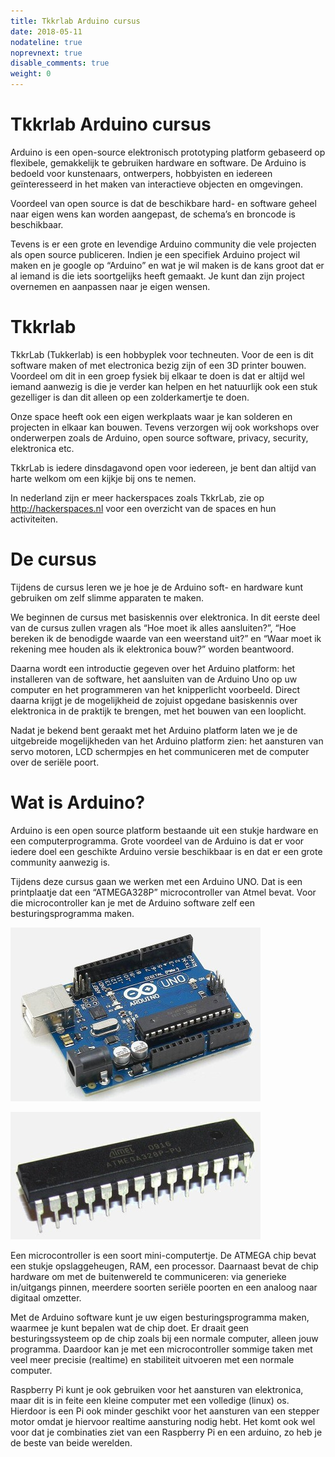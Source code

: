 ```yaml
---
title: Tkkrlab Arduino cursus
date: 2018-05-11
nodateline: true
noprevnext: true
disable_comments: true
weight: 0
---
```


# Tkkrlab Arduino cursus

Arduino is een open-source elektronisch prototyping platform gebaseerd op flexibele, gemakkelijk te gebruiken hardware en software. De Arduino is bedoeld voor kunstenaars, ontwerpers, hobbyisten en iedereen geïnteresseerd in het maken van interactieve objecten en omgevingen.

Voordeel van open source is dat de beschikbare hard- en software geheel naar eigen wens kan worden aangepast, de schema’s en broncode is beschikbaar. 

Tevens is er een grote en levendige Arduino community die vele projecten als open source publiceren. Indien je een specifiek Arduino project wil maken en je google op “Arduino” en wat je wil maken is de kans groot dat er al iemand is die iets soortgelijks heeft gemaakt. Je kunt dan zijn project overnemen en aanpassen naar je eigen wensen.

# Tkkrlab
TkkrLab (Tukkerlab) is een hobbyplek voor techneuten. Voor de een is dit software maken of met electronica bezig zijn of een 3D printer bouwen. Voordeel om dit in een groep fysiek bij elkaar te doen is dat er altijd wel iemand aanwezig is die je verder kan helpen en het natuurlijk ook een stuk gezelliger is dan dit alleen op een zolderkamertje te doen.

Onze space heeft ook een eigen werkplaats waar je kan solderen en projecten in elkaar kan bouwen. Tevens verzorgen wij ook workshops over onderwerpen zoals de Arduino, open source software, privacy, security, elektronica etc.

TkkrLab is iedere dinsdagavond open voor iedereen, je bent dan altijd van harte welkom om een kijkje bij ons te nemen.

In nederland zijn er meer hackerspaces zoals TkkrLab, zie op http://hackerspaces.nl voor een overzicht van de spaces en hun activiteiten.

# De cursus
Tijdens de cursus leren we je hoe je de Arduino soft- en hardware kunt gebruiken om zelf slimme apparaten te maken.

We beginnen de cursus met basiskennis over elektronica. In dit eerste deel van de cursus zullen vragen als “Hoe moet ik alles aansluiten?”, “Hoe bereken ik de benodigde waarde van een weerstand uit?” en “Waar moet ik rekening mee houden als ik elektronica bouw?” worden beantwoord.

Daarna wordt een introductie gegeven over het Arduino platform: het installeren van de software, het aansluiten van de Arduino Uno op uw computer en het programmeren van het knipperlicht voorbeeld. Direct daarna krijgt je de mogelijkheid de zojuist opgedane basiskennis over elektronica in de praktijk te brengen, met het bouwen van een looplicht.

Nadat je bekend bent geraakt met het Arduino platform laten we je de uitgebreide mogelijkheden van het Arduino platform zien: het aansturen van servo motoren, LCD schermpjes en het communiceren met de computer over de seriële poort.

# Wat is Arduino?

Arduino is een open source platform bestaande uit een stukje hardware en een computerprogramma. Grote voordeel van de Arduino is dat er voor iedere doel een geschikte Arduino versie beschikbaar is en dat er een grote community aanwezig is.

Tijdens deze cursus gaan we werken met een Arduino UNO. Dat is een printplaatje dat een “ATMEGA328P” microcontroller van Atmel bevat. Voor die microcontroller kan je met de Arduino software zelf een besturingsprogramma maken.

![Arduino Uno](images/arduino-uno-2.jpg)

![Arduino Uno](images/atmega328p.jpg)


Een microcontroller is een soort mini-computertje. De ATMEGA chip bevat een stukje opslaggeheugen, RAM, een processor. Daarnaast bevat de chip hardware om met de buitenwereld te communiceren: via generieke in/uitgangs pinnen, meerdere soorten seriële poorten en een analoog naar digitaal omzetter.

Met de Arduino software kunt je uw eigen besturingsprogramma maken, waarmee je kunt bepalen wat de chip doet. Er draait geen besturingssysteem op de chip zoals bij een normale computer, alleen jouw programma. Daardoor kan je met een microcontroller sommige taken met veel meer precisie (realtime) en stabiliteit uitvoeren met een normale computer.

Raspberry Pi kunt je ook gebruiken voor het aansturen van elektronica, maar dit is in feite een kleine computer met een volledige (linux) os. Hierdoor is een Pi ook minder geschikt voor het aansturen van een stepper motor omdat je hiervoor realtime aansturing nodig hebt. Het komt ook wel voor dat je combinaties ziet van een Raspberry Pi en een arduino, zo heb je de beste van beide werelden.

